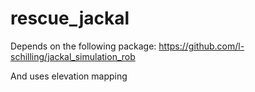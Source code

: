 # rescue_jackal

Depends on the following package: https://github.com/l-schilling/jackal_simulation_rob

And uses elevation mapping